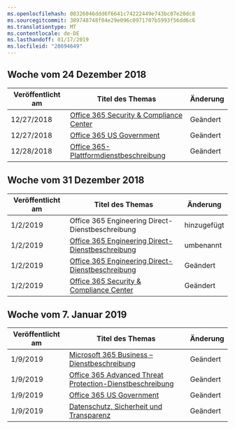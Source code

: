 ```yaml
---
ms.openlocfilehash: 08326046ddd6f6641c74222449e743bc07e20dc8
ms.sourcegitcommit: 389748748f04e29e096c0971707b5993f56dd6c6
ms.translationtype: MT
ms.contentlocale: de-DE
ms.lasthandoff: 01/17/2019
ms.locfileid: "28694649"
---
```

<!-- This file is generated automatically each week. Changes made to this file will be overwritten.-->




## <a name="week-of-december-24-2018"></a>Woche vom 24 Dezember 2018


| Veröffentlicht am |Titel des Themas | Änderung |
|------|------------|--------|
| 12/27/2018 | [Office 365 Security & Compliance Center](/Office365/ServiceDescriptions/office-365-platform-service-description/office-365-securitycompliance-center) | Geändert |
| 12/27/2018 | [Office 365 US Government](/Office365/ServiceDescriptions/office-365-platform-service-description/office-365-us-government/office-365-us-government) | Geändert |
| 12/28/2018 | [Office 365-Plattformdienstbeschreibung](/Office365/ServiceDescriptions/office-365-platform-service-description/office-365-platform-service-description) | Geändert |


## <a name="week-of-december-31-2018"></a>Woche vom 31 Dezember 2018


| Veröffentlicht am |Titel des Themas | Änderung |
|------|------------|--------|
| 1/2/2019 | Office 365 Engineering Direct-Dienstbeschreibung | hinzugefügt |
| 1/2/2019 | [Office 365 Engineering Direct-Dienstbeschreibung](/Office365/ServiceDescriptions/office-365-engineering-direct-service-description) | umbenannt |
| 1/2/2019 | [Office 365 Engineering Direct-Dienstbeschreibung](/Office365/ServiceDescriptions/office-365-engineering-direct-service-description) | Geändert |
| 1/2/2019 | [Office 365 Security & Compliance Center](/Office365/ServiceDescriptions/office-365-platform-service-description/office-365-securitycompliance-center) | Geändert |


## <a name="week-of-january-07-2019"></a>Woche vom 7. Januar 2019


| Veröffentlicht am |Titel des Themas | Änderung |
|------|------------|--------|
| 1/9/2019 | [Microsoft 365 Business – Dienstbeschreibung](/Office365/ServiceDescriptions/microsoft-365-business-service-description) | Geändert |
| 1/9/2019 | [Office 365 Advanced Threat Protection-Dienstbeschreibung](/Office365/ServiceDescriptions/office-365-advanced-threat-protection-service-description) | Geändert |
| 1/9/2019 | [Office 365 US Government](/Office365/ServiceDescriptions/office-365-platform-service-description/office-365-us-government/office-365-us-government) | Geändert |
| 1/9/2019 | [Datenschutz, Sicherheit und Transparenz](/Office365/ServiceDescriptions/office-365-platform-service-description/privacy-security-and-transparency) | Geändert |
